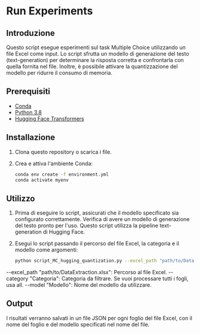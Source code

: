 # Run Experiments

## Introduzione

Questo script esegue esperimenti sul task Multiple Choice utilizzando un file Excel come input. Lo script sfrutta un modello di generazione del testo (text-generation) per determinare la risposta corretta e confrontarla con quella fornita nel file. Inoltre, è possibile attivare la quantizzazione del modello per ridurre il consumo di memoria.

## Prerequisiti

- [Conda](https://docs.conda.io/projects/conda/en/latest/user-guide/install/index.html)
- [Python 3.8](https://www.python.org/downloads/release/python-380/)
- [Hugging Face Transformers](https://huggingface.co/docs/transformers/it/index)

## Installazione

1. Clona questo repository o scarica i file.

2. Crea e attiva l'ambiente Conda:

   ```bash
   conda env create -f environment.yml
   conda activate myenv

## Utilizzo

1. Prima di eseguire lo script, assicurati che il modello specificato sia configurato correttamente. Verifica di avere un modello di generazione del testo pronto per l'uso. Questo script utilizza la pipeline text-generation di Hugging Face. 

2. Esegui lo script passando il percorso del file Excel, la categoria e il modello come argomenti:

    ```bash
    python script_MC_hugging_quantization.py --excel_path "path/to/DataExtraction.xlsx" --category "Categoria" --model "Modello"

--excel_path "path/to/DataExtraction.xlsx": Percorso al file Excel.
--category "Categoria": Categoria da filtrare. Se vuoi processare tutti i fogli, usa all.
--model "Modello": Nome del modello da utilizzare.

## Output

I risultati verranno salvati in un file JSON per ogni foglio del file Excel, con il nome del foglio e del modello specificati nel nome del file.
